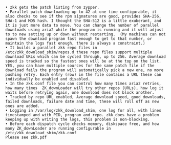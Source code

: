     • zkk gets the patch listing from zypper. 
    • Parallel patch downloading up to 42 at one time configurable, it also checks to see if the rpm signatures are good, provides SHA-256, SHA-1 and MD5 hash. I thought the SHA-512 is a little exuberant, and it is just more data to move. You can change the number of parallel downloads using aria2 while the program is running and it will adjust to to new setting up or down without restarting.  (My machines can not spawn the download program fast enough to get to that number, or maintain the logs fast enough, there is always a constraint.)
    • It builds a parallel zkk repo files in /etc/zkk_download_shim/repos.d these repo files support multiple download URLs which can be cycled through, up to 256. Average download speed is tracked so the fastest ones will be at the top on the list. YES, you can have multiple sources for the same patch file if the download fails the program will automatically pick a new one, no more pushing retry. Each entry (row) in the file contains a URL these can individually be enabled and disabled. 
    • In the zkk.conf file you can control how many times aria2 retries, how many times  ZK_downLoader will try other repos (URLs), how log it waits before retrying again, one download does not block another. 
    • Tracked by repo URL enabled, Average download speed, good downloads, failed downloads, failure date and time, these will roll off as new ones are added.
    • Logging in /var/log/zkk_download_shim, one log for all, with lines timestamped and with PID, program and repo. zkk does have a problem keeping up with writing the logs, this problem is non-blocking.
    • Before each dispatch cycle checks memory, diskspace free, and how many ZK_downLoader are running configurable in /etc/zkk_download_shim/zkk.conf
    Please see zkk.pdf
